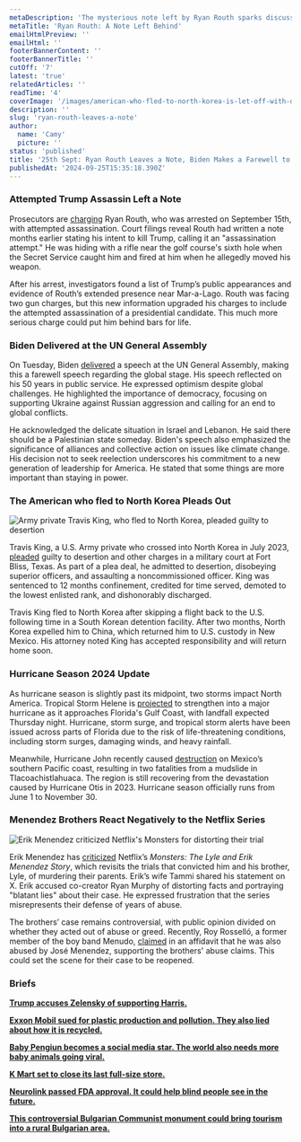 ```yaml
---
metaDescription: 'The mysterious note left by Ryan Routh sparks discussions and raises questions. Learn more.'
metaTitle: 'Ryan Routh: A Note Left Behind'
emailHtmlPreview: ''
emailHtml: ''
footerBannerContent: ''
footerBannerTitle: ''
cutOff: '7'
latest: 'true'
relatedArticles: ''
readTime: '4'
coverImage: '/images/american-who-fled-to-north-korea-is-let-off-with-dishonorable-discharge-and-no-additional-jail-time.-Q5MT.webp'
description: ''
slug: 'ryan-routh-leaves-a-note'
author:
  name: 'Camy'
  picture: ''
status: 'published'
title: '25th Sept: Ryan Routh Leaves a Note, Biden Makes a Farewell to Diplomacy'
publishedAt: '2024-09-25T15:35:18.390Z'
---
```


### Attempted Trump Assassin Left a Note

Prosecutors are [charging](https://www.bbc.com/news/articles/c5y5l9jzjglo) Ryan Routh, who was arrested on September 15th, with attempted assassination. Court filings reveal Routh had written a note months earlier stating his intent to kill Trump, calling it an "assassination attempt." He was hiding with a rifle near the golf course's sixth hole when the Secret Service caught him and fired at him when he allegedly moved his weapon.

After his arrest, investigators found a list of Trump’s public appearances and evidence of Routh’s extended presence near Mar-a-Lago. Routh was facing two gun charges, but this new information upgraded his charges to include the attempted assassination of a presidential candidate. This much more serious charge could put him behind bars for life.

### Biden Delivered at the UN General Assembly

On Tuesday, Biden [delivered](https://edition.cnn.com/2024/09/24/politics/biden-unga-remarks-foreign-policy-legacy/index.html) a speech at the UN General Assembly, making this a farewell speech regarding the global stage. His speech reflected on his 50 years in public service. He expressed optimism despite global challenges. He highlighted the importance of democracy, focusing on supporting Ukraine against Russian aggression and calling for an end to global conflicts.

He acknowledged the delicate situation in Israel and Lebanon. He said there should be a Palestinian state someday. Biden's speech also emphasized the significance of alliances and collective action on issues like climate change. His decision not to seek reelection underscores his commitment to a new generation of leadership for America. He stated that some things are more important than staying in power.

### The American who fled to North Korea Pleads Out

![Army private Travis King, who fled to North Korea, pleaded guilty to desertion](/images/american-who-fled-to-north-korea-is-let-off-with-dishonorable-discharge-and-no-additional-jail-time.-QzMj.webp)

Travis King, a U.S. Army private who crossed into North Korea in July 2023, [pleaded](https://www.cbsnews.com/news/travis-king-u-s-soldier-north-korea-pleads-guilty-desertion/) guilty to desertion and other charges in a military court at Fort Bliss, Texas. As part of a plea deal, he admitted to desertion, disobeying superior officers, and assaulting a noncommissioned officer. King was sentenced to 12 months confinement, credited for time served, demoted to the lowest enlisted rank, and dishonorably discharged.

Travis King fled to North Korea after skipping a flight back to the U.S. following time in a South Korean detention facility. After two months, North Korea expelled him to China, which returned him to U.S. custody in New Mexico. His attorney noted King has accepted responsibility and will return home soon.

### Hurricane Season 2024 Update

As hurricane season is slightly past its midpoint, two storms impact North America. Tropical Storm Helene is [projected](https://edition.cnn.com/2024/09/24/weather/helene-florida-storm-preparations/index.html) to strengthen into a major hurricane as it approaches Florida's Gulf Coast, with landfall expected Thursday night. Hurricane, storm surge, and tropical storm alerts have been issued across parts of Florida due to the risk of life-threatening conditions, including storm surges, damaging winds, and heavy rainfall.

Meanwhile, Hurricane John recently caused [destruction](https://www.newsweek.com/hurricane-john-storm-category-3-mexico-climate-change-1958342) on Mexico’s southern Pacific coast, resulting in two fatalities from a mudslide in Tlacoachistlahuaca. The region is still recovering from the devastation caused by Hurricane Otis in 2023. Hurricane season officially runs from June 1 to November 30.

### Menendez Brothers React Negatively to the Netflix Series

![Erik Menendez criticized Netflix's Monsters for distorting their trial](/images/menendez-brothers-react-negatively-to-the-netflix-series-Y2Nz.webp)

Erik Menendez has [criticized](https://www.npr.org/2024/09/23/nx-s1-5123898/menendez-brothers-comment-netflix-monsters) Netflix’s *Monsters: The Lyle and Erik Menendez Story*, which revisits the trials that convicted him and his brother, Lyle, of murdering their parents. Erik’s wife Tammi shared his statement on X. Erik accused co-creator Ryan Murphy of distorting facts and portraying "blatant lies" about their case. He expressed frustration that the series misrepresents their defense of years of abuse.

The brothers’ case remains controversial, with public opinion divided on whether they acted out of abuse or greed. Recently, Roy Rosselló, a former member of the boy band Menudo, [claimed](https://www.thedailybeast.com/where-are-lyle-and-erik-menendez-now-could-new-evidence-see-them-released-from-prison) in an affidavit that he was also abused by José Menendez, supporting the brothers' abuse claims. This could set the scene for their case to be reopened.

### Briefs

[**Trump accuses Zelensky of supporting Harris.**](https://www.politico.eu/article/us-election-donald-trump-volodymyr-zelenskyy-kamala-harris/)

[**Exxon Mobil sued for plastic production and pollution. They also lied about how it is recycled.**](https://www.nbcnews.com/science/environment/california-sues-exxonmobil-plastic-recycling-deception-rcna172267)

[**Baby Pengiun becomes a social media star. The world also needs more baby animals going viral.**](https://www.bbc.com/news/articles/cp3w4nld5e3o)

[**K Mart set to close its last full-size store.**](https://apnews.com/article/kmart-closing-sears-blue-light-last-store-6b302bbaec8c003351f62aefcf0528b4)

[**Neurolink passed FDA approval. It could help blind people see in the future.**](https://www.reuters.com/business/healthcare-pharmaceuticals/musks-neuralink-receives-fdas-breakthrough-device-tag-brain-implant-2024-09-17/)

[**This controversial Bulgarian Communist monument could bring tourism into a rural Bulgarian area.**](https://www.euronews.com/travel/2024/09/21/bulgarian-communist-monument-that-attracts-50000-urban-explorers-a-year-eyed-as-tourism-at)